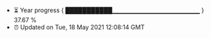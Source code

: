 - ⏳ Year progress { ███████████▁▁▁▁▁▁▁▁▁▁▁▁▁▁▁▁▁▁▁ } 37.67 %
- ⏰ Updated on Tue, 18 May 2021 12:08:14 GMT

